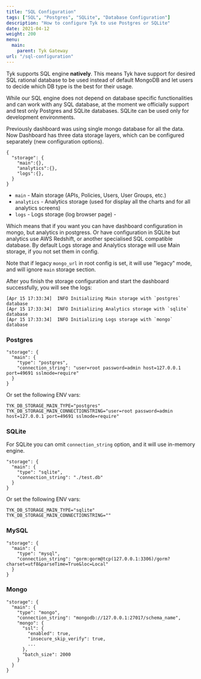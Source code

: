 ```yaml
---
title: "SQL Configuration"
tags: ["SQL", "Postgres", "SQLite", "Database Configuration"]
description: "How to configure Tyk to use Postgres or SQLite"
date: 2021-04-12
weight: 200
menu:
  main:
    parent: Tyk Gateway
url: "/sql-configuration"
---
```


Tyk supports SQL engine **natively**. This means Tyk have support for desired SQL rational database to be used instead of default MongoDB and let users to decide which DB type is the best for their usage.

While our SQL engine does not depend on database specific functionalities and can work with any SQL database, at the moment we officially support and test only Postgres and SQLite databases. SQLite can be used only for development environments.

Previously dashboard was using single mongo database for all the data.
Now Dashboard has three data storage layers, which can be configured separately (new configuration options).

```
{
  "storage": {
    "main":{},
    "analytics":{},
    "logs":{},
  }
}
```

- `main` - Main storage (APIs, Policies, Users, User Groups, etc.)
- `analytics` - Analytics storage (used for display all the charts and for all analytics screens)
- `logs` - Logs storage (log browser page) -

Which means that if you want you can have dashboard configuration in mongo, but analytics in postgress.
Or have configuration in SQLite but analytics use AWS Redshift, or another specialised SQL compatible database.
By default Logs storage and Analytics storage will use Main storage, if you not set them in config.

Note that if legacy `mongo_url` in root config is set, it will use "legacy" mode, and will ignore `main` storage section.

After you finish the storage configuration and start the dashboard successfully, you will see the logs:
```
[Apr 15 17:33:34]  INFO Initializing Main storage with `postgres` database
[Apr 15 17:33:34]  INFO Initializing Analytics storage with `sqlite` database
[Apr 15 17:33:34]  INFO Initializing Logs storage with `mongo` database
```

### Postgres

```
"storage": {
  "main": {
    "type": "postgres",
    "connection_string": "user=root password=admin host=127.0.0.1 port=49691 sslmode=require"
  }
}
```

Or set the following ENV vars:

```
TYK_DB_STORAGE_MAIN_TYPE="postgres"
TYK_DB_STORAGE_MAIN_CONNECTIONSTRING="user=root password=admin host=127.0.0.1 port=49691 sslmode=require"
```

### SQLite

For SQLite you can omit `connection_string` option, and it will use in-memory engine.

```
"storage": {
  "main": {
    "type": "sqlite",
    "connection_string": "./test.db"
  }
}
```

Or set the following ENV vars:

```
TYK_DB_STORAGE_MAIN_TYPE="sqlite" TYK_DB_STORAGE_MAIN_CONNECTIONSTRING=""
```

### MySQL

```
"storage": {
  "main": {
    "type": "mysql",
    "connection_string": "gorm:gorm@tcp(127.0.0.1:3306)/gorm?charset=utf8&parseTime=True&loc=Local"
  }
}
```

### Mongo

```
"storage": {
  "main": {
    "type": "mongo",
    "connection_string": "mongodb://127.0.0.1:27017/schema_name",
    "mongo": {
      "ssl": {
        "enabled": true,
        "insecure_skip_verify": true,
        ...
      },
      "batch_size": 2000
    }
  }
}
```
